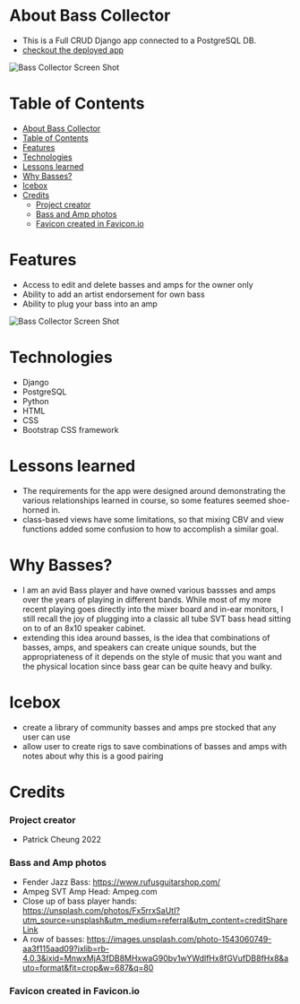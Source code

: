 # About Bass Collector
- This is a Full CRUD Django app connected to a PostgreSQL DB.
- [checkout the deployed app](https://bass-and-amp-collector.herokuapp.com/) 

![Bass Collector Screen Shot](https://i.imgur.com/UHjDoj4.pngv "Bass Collector Screen Shot")


# Table of Contents
- [About Bass Collector](#about-bass-collector)
- [Table of Contents](#table-of-contents)
- [Features](#features)
- [Technologies](#technologies)
- [Lessons learned](#lessons-learned)
- [Why Basses?](#why-basses)
- [Icebox](#icebox)
- [Credits](#credits)
    - [Project creator](#project-creator)
    - [Bass and Amp photos](#bass-and-amp-photos)
    - [Favicon created in Favicon.io](#favicon-created-in-faviconio)


# Features
- Access to edit and delete basses and amps for the owner only
- Ability to add an artist endorsement for own bass
- Ability to plug your bass into an amp 

![Bass Collector Screen Shot](https://i.imgur.com/cW6guGC.png "Bass Collector Screen Shot")

# Technologies
- Django
- PostgreSQL
- Python
- HTML
- CSS
- Bootstrap CSS framework

# Lessons learned
- The requirements for the app were designed around demonstrating the various relationships learned in course, so some features seemed shoe-horned in.
- class-based views have some limitations, so that mixing CBV and view functions added some confusion to how to accomplish a similar goal.


# Why Basses?
- I am an avid Bass player and have owned various bassses and amps over the years of playing in different bands.   While most of my more recent playing goes directly into the mixer board and in-ear monitors, I still recall the joy of plugging into a classic all tube SVT bass head sitting on to of an 8x10 speaker cabinet.
- extending this idea around basses, is the idea that combinations of basses, amps, and speakers can create unique sounds, but the appropriateness of it depends on the style of music that you want and the physical location since bass gear can be quite heavy and bulky.

# Icebox
  - create a library of community basses and amps pre stocked that any user can use
  - allow user to create rigs to save combinations of basses and amps with notes about why this is a good pairing
  
# Credits
  ### Project creator
  - Patrick Cheung 2022
  ### Bass and Amp photos
  - Fender Jazz Bass: https://www.rufusguitarshop.com/
  - Ampeg SVT Amp Head: Ampeg.com
  - Close up of bass player hands: https://unsplash.com/photos/Fx5rrxSaUtI?utm_source=unsplash&utm_medium=referral&utm_content=creditShareLink
  - A row of basses: https://images.unsplash.com/photo-1543060749-aa3f115aad09?ixlib=rb-4.0.3&ixid=MnwxMjA3fDB8MHxwaG90by1wYWdlfHx8fGVufDB8fHx8&auto=format&fit=crop&w=687&q=80
  ### Favicon created in Favicon.io